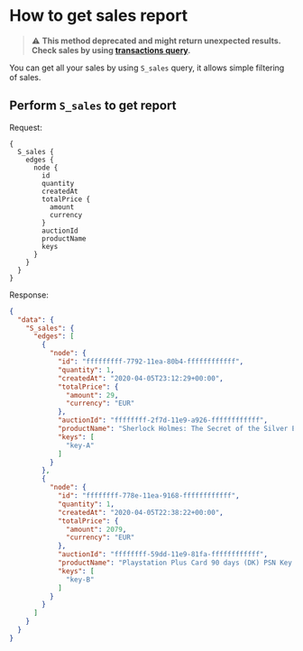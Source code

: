 # How to get sales report

> :warning: **This method deprecated and might return unexpected results. Check sales by using [transactions query](get-balance-transactions.md).**

You can get all your sales by using `S_sales` query, it allows simple filtering of sales.

## Perform `S_sales` to get report

Request:
```
{
  S_sales {
    edges {
      node {
        id
        quantity
        createdAt
        totalPrice {
          amount
          currency
        }
        auctionId
        productName
        keys
      }
    }
  }
}
```

Response:
```json
{
  "data": {
    "S_sales": {
      "edges": [
        {
          "node": {
            "id": "fffffffff-7792-11ea-80b4-ffffffffffff",
            "quantity": 1,
            "createdAt": "2020-04-05T23:12:29+00:00",
            "totalPrice": {
              "amount": 29,
              "currency": "EUR"
            },
            "auctionId": "ffffffff-2f7d-11e9-a926-ffffffffffff",
            "productName": "Sherlock Holmes: The Secret of the Silver Earring Steam Key GLOBAL",
            "keys": [
              "key-A"
            ]
          }
        },
        {
          "node": {
            "id": "ffffffff-778e-11ea-9168-ffffffffffff",
            "quantity": 1,
            "createdAt": "2020-04-05T22:38:22+00:00",
            "totalPrice": {
              "amount": 2079,
              "currency": "EUR"
            },
            "auctionId": "ffffffff-59dd-11e9-81fa-ffffffffffff",
            "productName": "Playstation Plus Card 90 days (DK) PSN Key DENMARK",
            "keys": [
              "key-B"
            ]
          }
        }
      ]
    }
  }
}
```
